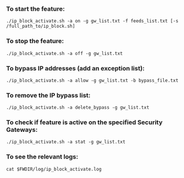 ### To start the feature:
```
./ip_block_activate.sh -a on -g gw_list.txt -f feeds_list.txt [-s /full_path_to/ip_block.sh]
```

### To stop the feature:
```
./ip_block_activate.sh -a off -g gw_list.txt
```

### To bypass IP addresses (add an exception list):
```
./ip_block_activate.sh -a allow -g gw_list.txt -b bypass_file.txt
```

### To remove the IP bypass list:
```
./ip_block_activate.sh -a delete_bypass -g gw_list.txt
```

### To check if feature is active on the specified Security Gateways:
```
./ip_block_activate.sh -a stat -g gw_list.txt
```

### To see the relevant logs:
```
cat $FWDIR/log/ip_block_activate.log
```
